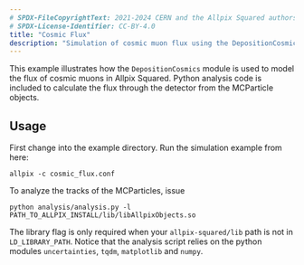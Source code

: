 ```yaml
---
# SPDX-FileCopyrightText: 2021-2024 CERN and the Allpix Squared authors
# SPDX-License-Identifier: CC-BY-4.0
title: "Cosmic Flux"
description: "Simulation of cosmic muon flux using the DepositionCosmics module"
---
```


This example illustrates how the `DepositionCosmics` module is used to model the flux of cosmic muons in Allpix Squared. Python analysis code is included to calculate the flux through the detector from the MCParticle objects.

## Usage
First change into the example directory. Run the simulation example from here:
```shell
allpix -c cosmic_flux.conf
```
To analyze the tracks of the MCParticles, issue
```shell
python analysis/analysis.py -l PATH_TO_ALLPIX_INSTALL/lib/libAllpixObjects.so
```
The library flag is only required when your `allpix-squared/lib` path is not in `LD_LIBRARY_PATH`.
Notice that the analysis script relies on the python modules `uncertainties`, `tqdm`, `matplotlib` and `numpy`.
